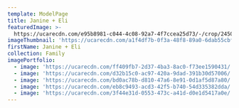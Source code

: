 ```yaml
---
template: ModelPage
title: Janine + Eli
featuredImage: >-
  https://ucarecdn.com/e95b8981-c044-4c08-92a7-4f7ccea25d73/-/crop/2450x1516/0,0/-/preview/
imageThumbnail: 'https://ucarecdn.com/a1f4df7b-0f3a-48f8-89a0-6dab55cbf236/'
firstName: Janine + Eli
collection: Family
imagePortfolio:
  - image: 'https://ucarecdn.com/ff409fb7-2d37-4ba3-8ac0-f73ee1590431/'
  - image: 'https://ucarecdn.com/d32b15c0-ac97-420a-9dad-391b30d57006/'
  - image: 'https://ucarecdn.com/bd0ac78b-d810-47a6-8e91-0d1af5d87a80/'
  - image: 'https://ucarecdn.com/eb8c9493-acd3-42f5-b740-54d335382dda/'
  - image: 'https://ucarecdn.com/3f44e31d-0553-473c-a41d-d0e1d5417a0e/'
---
```


